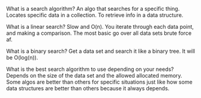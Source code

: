 What is a search algorithm?
An algo that searches for a specific thing. Locates specific data in a collection. To retrieve info in a data structure.

What is a linear search?
Slow and O(n). You iterate through each data point, and making a comparison. The most basic go over all data sets brute force af.

What is a binary search?
Get a data set and search it like a binary tree. It will be O(log(n)).

What is the best search algorithm to use depending on your needs?
Depends on the size of the data set and the allowed allocated memory. Some algos are better than others for specific situations just like how some data structures are better than others because it always depends.
